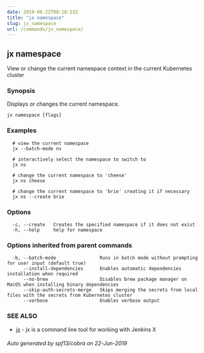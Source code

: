```yaml
---
date: 2019-06-22T08:18:53Z
title: "jx namespace"
slug: jx_namespace
url: /commands/jx_namespace/
---
```

## jx namespace

View or change the current namespace context in the current Kubernetes cluster

### Synopsis

Displays or changes the current namespace.

```
jx namespace [flags]
```

### Examples

```
  # view the current namespace
  jx --batch-mode ns
  
  # interactively select the namespace to switch to
  jx ns
  
  # change the current namespace to 'cheese'
  jx ns cheese
  
  # change the current namespace to 'brie' creating it if necessary
  jx ns --create brie
```

### Options

```
  -c, --create   Creates the specified namespace if it does not exist
  -h, --help     help for namespace
```

### Options inherited from parent commands

```
  -b, --batch-mode                Runs in batch mode without prompting for user input (default true)
      --install-dependencies      Enables automatic dependencies installation when required
      --no-brew                   Disables brew package manager on MacOS when installing binary dependencies
      --skip-auth-secrets-merge   Skips merging the secrets from local files with the secrets from Kubernetes cluster
      --verbose                   Enables verbose output
```

### SEE ALSO

* [jx](/commands/jx/)	 - jx is a command line tool for working with Jenkins X

###### Auto generated by spf13/cobra on 22-Jun-2019
